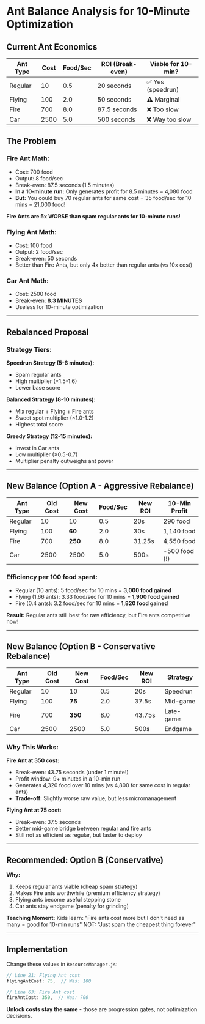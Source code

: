 # Ant Balance Analysis for 10-Minute Optimization

## Current Ant Economics

| Ant Type | Cost | Food/Sec | ROI (Break-even) | Viable for 10-min? |
|----------|------|----------|------------------|-------------------|
| Regular  | 10   | 0.5      | 20 seconds       | ✅ Yes (speedrun) |
| Flying   | 100  | 2.0      | 50 seconds       | ⚠️ Marginal       |
| Fire     | 700  | 8.0      | 87.5 seconds     | ❌ Too slow       |
| Car      | 2500 | 5.0      | 500 seconds      | ❌ Way too slow   |

## The Problem

### Fire Ant Math:
- Cost: 700 food
- Output: 8 food/sec
- Break-even: 87.5 seconds (1.5 minutes)
- **In a 10-minute run:** Only generates profit for 8.5 minutes = 4,080 food
- **But:** You could buy 70 regular ants for same cost = 35 food/sec for 10 mins = 21,000 food!

**Fire Ants are 5x WORSE than spam regular ants for 10-minute runs!**

### Flying Ant Math:
- Cost: 100 food
- Output: 2 food/sec
- Break-even: 50 seconds
- Better than Fire Ants, but only 4x better than regular ants (vs 10x cost)

### Car Ant Math:
- Cost: 2500 food
- Break-even: **8.3 MINUTES**
- Useless for 10-minute optimization

---

## Rebalanced Proposal

### Strategy Tiers:

**Speedrun Strategy (5-6 minutes):**
- Spam regular ants
- High multiplier (×1.5-1.6)
- Lower base score

**Balanced Strategy (8-10 minutes):**
- Mix regular + Flying + Fire ants
- Sweet spot multiplier (×1.0-1.2)
- Highest total score

**Greedy Strategy (12-15 minutes):**
- Invest in Car ants
- Low multiplier (×0.5-0.7)
- Multiplier penalty outweighs ant power

---

## New Balance (Option A - Aggressive Rebalance)

| Ant Type | Old Cost | New Cost | Food/Sec | New ROI | 10-Min Profit |
|----------|----------|----------|----------|---------|---------------|
| Regular  | 10       | 10       | 0.5      | 20s     | 290 food      |
| Flying   | 100      | **60**   | 2.0      | 30s     | 1,140 food    |
| Fire     | 700      | **250**  | 8.0      | 31.25s  | 4,550 food    |
| Car      | 2500     | 2500     | 5.0      | 500s    | -500 food (!) |

### Efficiency per 100 food spent:
- Regular (10 ants): 5 food/sec for 10 mins = **3,000 food gained**
- Flying (1.66 ants): 3.33 food/sec for 10 mins = **1,900 food gained**
- Fire (0.4 ants): 3.2 food/sec for 10 mins = **1,820 food gained**

**Result:** Regular ants still best for raw efficiency, but Fire ants competitive now!

---

## New Balance (Option B - Conservative Rebalance)

| Ant Type | Old Cost | New Cost | Food/Sec | New ROI | Strategy |
|----------|----------|----------|----------|---------|----------|
| Regular  | 10       | 10       | 0.5      | 20s     | Speedrun |
| Flying   | 100      | **75**   | 2.0      | 37.5s   | Mid-game |
| Fire     | 700      | **350**  | 8.0      | 43.75s  | Late-game|
| Car      | 2500     | 2500     | 5.0      | 500s    | Endgame  |

### Why This Works:

**Fire Ant at 350 cost:**
- Break-even: 43.75 seconds (under 1 minute!)
- Profit window: 9+ minutes in a 10-min run
- Generates 4,320 food over 10 mins (vs 4,800 for same cost in regular ants)
- **Trade-off:** Slightly worse raw value, but less micromanagement

**Flying Ant at 75 cost:**
- Break-even: 37.5 seconds
- Better mid-game bridge between regular and fire ants
- Still not as efficient as regular, but faster to deploy

---

## Recommended: Option B (Conservative)

**Why:**
1. Keeps regular ants viable (cheap spam strategy)
2. Makes Fire ants worthwhile (premium efficiency strategy)
3. Flying ants become useful stepping stone
4. Car ants stay endgame (penalty for grinding)

**Teaching Moment:**
Kids learn: "Fire ants cost more but I don't need as many = good for 10-min runs"
NOT: "Just spam the cheapest thing forever"

---

## Implementation

Change these values in `ResourceManager.js`:

```javascript
// Line 21: Flying Ant cost
flyingAntCost: 75,  // Was: 100

// Line 63: Fire Ant cost
fireAntCost: 350,  // Was: 700
```

**Unlock costs stay the same** - those are progression gates, not optimization decisions.
